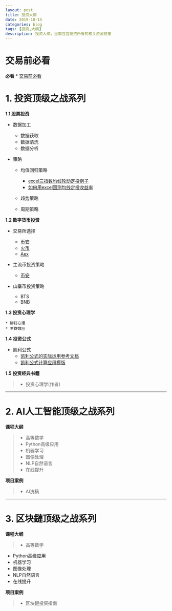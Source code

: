 ```yaml
---
layout: post
title: 投资大纲
date: 2019-10-15
categories: blog
tags: [投资,大纲]
description: 投资大纲，里面包含投资所有的相关资源链接
---
```


#  交易前必看 #
**必看**
	* [交易前必看][每天必看]

# 1. 投资顶级之战系列 #

**1.1 股票投资**



- 数据加工 
	* 数据获取
	* 数据清洗
	* 数据分析



- 策略
	* 均值回归策略
		* [excel三指数均线轮动定投例子][excel三指数均线轮动定投例子]
		* [如何用excel回测均线定投收益率][如何用excel回测均线定投收益率]

	* 趋势策略
	* 周期策略



**1.2 数字货币投资**

- 交易所选择
	*  [币安](http://)
	* [火币](http://)
	* [Aex](http://www.aex88.com "Aex")



- 主流币投资策略

	*  [币安](http://)

- 山寨币投资策略
	* BTS
	* BNB 


**1.3  投资心理学**

	* 铆钉心理
	* 羊群效应

**1.4  投资公式**

- 凯利公式
 	* [凯利公式的实际运用参考文档][凯利公式的实际运用]
	* [凯利公式计算应用模版][凯利公式计算模版]
	 
**1.5 投资经典书籍**
> * 投资心理学(作者)
 
---
# 2.  AI人工智能顶级之战系列 #
**课程大纲**
> *  高等数学
> * Python高级应用
> * 机器学习
> * 图像处理
> * NLP自然语言
> * 在线提升

**项目案例**
> * AI洗稿

----
# 3.  区块鏈顶级之战系列 #
**课程大纲**
> * 高等数学
- Python高级应用
- 机器学习
- 图像处理
- NLP自然语言
- 在线提升

**项目案例**
> * 区块鏈投资指南




[每天必看]: https://siweiwo.top/resource/investment/touzixinli/jiaoyiqianbikan/每天必看.jpg 
[凯利公式的实际运用]: https://siweiwo.top/resource/investmentformual/kaili/凯利公式的实际运用.pdf
[凯利公式计算模版]: https://siweiwo.top/resource/investmentformual/kaili/凯利公式计算模版.xlsx
[excel三指数均线轮动定投例子]:https://siweiwo.top/resource/inverstmentstrategy/junxian/excel三指数均线轮动定投例子.rar
[如何用excel回测均线定投收益率]:https://siweiwo.top/resource/inverstmentstrategy/junxian/如何用excel回测均线定投收益率.rar
[//]: #注释：样式为了解决超链接问题，也可以markdown语法标签使用或则修改clean-blog.css里a:link\a:visited\a:hover对应的标签



